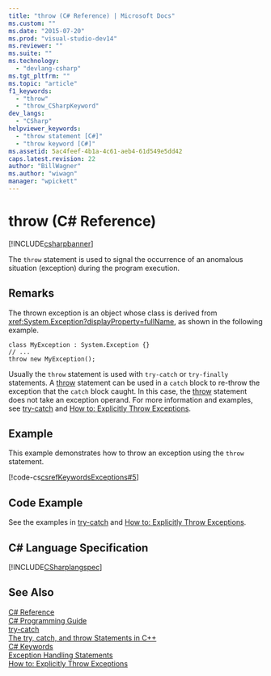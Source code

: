 ```yaml
---
title: "throw (C# Reference) | Microsoft Docs"
ms.custom: ""
ms.date: "2015-07-20"
ms.prod: "visual-studio-dev14"
ms.reviewer: ""
ms.suite: ""
ms.technology: 
  - "devlang-csharp"
ms.tgt_pltfrm: ""
ms.topic: "article"
f1_keywords: 
  - "throw"
  - "throw_CSharpKeyword"
dev_langs: 
  - "CSharp"
helpviewer_keywords: 
  - "throw statement [C#]"
  - "throw keyword [C#]"
ms.assetid: 5ac4feef-4b1a-4c61-aeb4-61d549e5dd42
caps.latest.revision: 22
author: "BillWagner"
ms.author: "wiwagn"
manager: "wpickett"
---
```

# throw (C# Reference)
[!INCLUDE[csharpbanner](../../../includes/csharpbanner.md)]

The `throw` statement is used to signal the occurrence of an anomalous situation (exception) during the program execution.  
  
## Remarks  
 The thrown exception is an object whose class is derived from <xref:System.Exception?displayProperty=fullName>, as shown in the following example.  
  
```  
class MyException : System.Exception {}  
// ...  
throw new MyException();  
```  
  
 Usually the `throw` statement is used with `try-catch` or `try-finally` statements.  A [throw](../../../csharp/language-reference/keywords/throw.md) statement can be used in a `catch` block to re-throw the exception that the `catch` block caught.  In this case, the [throw](../../../csharp/language-reference/keywords/throw.md) statement does not take an exception operand.  For more information and examples, see [try-catch](../../../csharp/language-reference/keywords/try-catch.md) and [How to: Explicitly Throw Exceptions](../Topic/How%20to:%20Explicitly%20Throw%20Exceptions.md).  
  
## Example  
 This example demonstrates how to throw an exception using the `throw` statement.  
  
 [!code-cs[csrefKeywordsExceptions#5](../../../csharp/language-reference/keywords/codesnippet/csharp/throw_1.cs)]  
  
## Code Example  
 See the examples in [try-catch](../../../csharp/language-reference/keywords/try-catch.md) and [How to: Explicitly Throw Exceptions](../Topic/How%20to:%20Explicitly%20Throw%20Exceptions.md).  
  
## C# Language Specification  
 [!INCLUDE[CSharplangspec](../../../includes/csharplangspec-md.md)]  
  
## See Also  
 [C# Reference](../../../csharp/language-reference/index.md)   
 [C# Programming Guide](../../../csharp/programming-guide/index.md)   
 [try-catch](../../../csharp/language-reference/keywords/try-catch.md)   
 [The try, catch, and throw Statements in C++](../../../csharp/language-reference/keywords/try-catch.md)   
 [C# Keywords](../../../csharp/language-reference/keywords/index.md)   
 [Exception Handling Statements](../../../csharp/language-reference/keywords/exception-handling-statements.md)   
 [How to: Explicitly Throw Exceptions](../Topic/How%20to:%20Explicitly%20Throw%20Exceptions.md)
